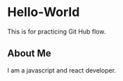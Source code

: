 # Hello-World
This is for practicing Git Hub flow.


## About Me
I am a javascript and react developer.
